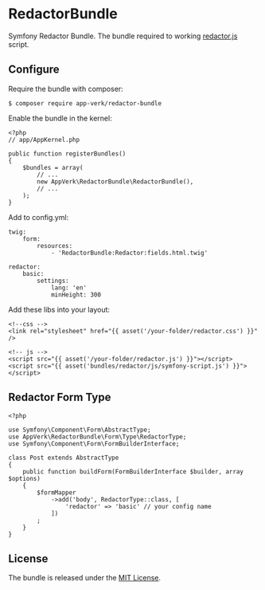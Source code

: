 # RedactorBundle

Symfony Redactor Bundle. The bundle required to working [redactor.js](https://imperavi.com/redactor) script.

## Configure

Require the bundle with composer:

    $ composer require app-verk/redactor-bundle

Enable the bundle in the kernel:

    <?php
    // app/AppKernel.php

    public function registerBundles()
    {
        $bundles = array(
            // ...
            new AppVerk\RedactorBundle\RedactorBundle(),
            // ...
        );
    }
    
Add to config.yml:

    twig:
        form:
            resources:
                - 'RedactorBundle:Redactor:fields.html.twig'
                
    redactor:
        basic:
            settings:
                lang: 'en'
                minHeight: 300
                
Add these libs into your layout:

    <!--css -->
    <link rel="stylesheet" href="{{ asset('/your-folder/redactor.css') }}" />
    
    <!-- js -->
    <script src="{{ asset('/your-folder/redactor.js') }}"></script>
    <script src="{{ asset('bundles/redactor/js/symfony-script.js') }}"></script>
    
## Redactor Form Type

    <?php
    
    use Symfony\Component\Form\AbstractType;
    use AppVerk\RedactorBundle\Form\Type\RedactorType;
    use Symfony\Component\Form\FormBuilderInterface;
    
    class Post extends AbstractType
    {
        public function buildForm(FormBuilderInterface $builder, array $options)
        {
            $formMapper
                ->add('body', RedactorType::class, [
                    'redactor' => 'basic' // your config name
                ])
            ;
        }
    }

## License

The bundle is released under the [MIT License](LICENSE).

